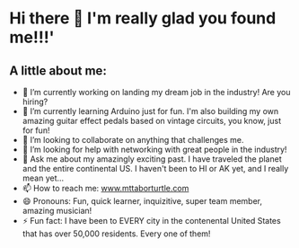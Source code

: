 # Hi there 👋 I'm really glad you found me!!!'

## A little about me:
* 🔭 I’m currently working on landing my dream job in the industry! Are you hiring?
* 🌱 I’m currently learning Arduino just for fun. I'm also building my own amazing guitar effect pedals based on vintage circuits, you know, just for fun!
* 👯 I’m looking to collaborate on anything that challenges me.
* 🤔 I’m looking for help with networking with great people in the industry!
* 💬 Ask me about my amazingly exciting past. I have traveled the planet and the entire continental US. I haven't been to HI or AK yet, and I really mean yet...
* 📫 How to reach me: www.mttaborturtle.com
* 😄 Pronouns: Fun, quick learner, inquizitive, super team member, amazing musician!
* ⚡ Fun fact: I have been to EVERY city in the contenental United States that has over 50,000 residents. Every one of them!
<!--
**mttaborturtle/mttaborturtle** is a ✨ _special_ ✨ repository because its `README.md` (this file) appears on your GitHub profile.

Here are some ideas to get you started:

- 🔭 I’m currently working on ...
- 🌱 I’m currently learning ...
- 👯 I’m looking to collaborate on ...
- 🤔 I’m looking for help with ...
- 💬 Ask me about ...
- 📫 How to reach me: ...
- 😄 Pronouns: ...
- ⚡ Fun fact: ...
-->